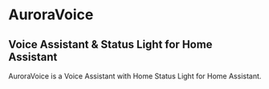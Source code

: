 # AuroraVoice
## Voice Assistant & Status Light for Home Assistant

AuroraVoice is a Voice Assistant with Home Status Light for Home Assistant.
